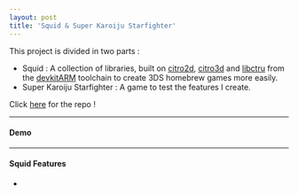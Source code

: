```yaml
---
layout: post
title: 'Squid & Super Karoiju Starfighter'
---
```


This project is divided in two parts :

- Squid : A collection of libraries, built on [citro2d](https://github.com/devkitPro/citro2d), [citro3d](https://github.com/devkitPro/citro3d) and [libctru](https://github.com/devkitPro/libctru) from the [devkitARM](https://github.com/devkitPro?type=source) toolchain to create 3DS homebrew games more easily.
- Super Karoiju Starfighter : A game to test the features I create.

<!-- TODO -->
Click [here]() for the repo !

---

#### Demo

---

#### Squid Features
-
